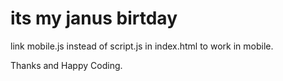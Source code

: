 # its my janus birtday
link mobile.js instead of script.js in index.html to work in mobile.

Thanks and Happy Coding.
